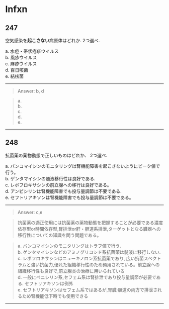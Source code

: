 <!--
Filename: 	Infxn.md
Project: 	/Users/shume/Developer/physician/GeneralPractitioner/QB
Author: 	shumez <https://github.com/shumez>
Created: 	2019-04-22 21:06:0
Modified: 	2019-08-20 16:29:13
-----
Copyright (c) 2019 shumez
-->

# Infxn

## 247

空気感染を**起こさない**病原体はどれか. 2つ選べ.

a. 水痘・帯状疱疹ウイルス  
b. 風疹ウイルス  
c. 麻疹ウイルス  
d. 百日咳菌  
e. 結核菌  

-------------------------------------------------------------

> Answer: b, d

> a.   
> b.   
> c.   
> d.   
> e.  

-------------------------------------------------------------


## 248

抗菌薬の薬物動態で正しいものはどれか、 2つ選べ.

a. バンコマイシンのモニタリングは腎機能障害を起こさないようにピーク値で行う。  
b. ゲンタマイシンの髄液移行性は良好である.  
c. レボフロキサシンの前立腺への移行は良好である。  
d. アンピシリンは腎機能障害でも投与量調節は不要である.  
e. セフトリアキソンは腎機能障害でも投与量調節は不要である。

-------------------------------------------------------------

> Answer: c,e

> 抗菌薬の適正使用には抗菌薬の薬物動態を把握することが必要である濃度依存型or時間依存型,腎排泄or肝・胆道系排泄,ターゲットとなる臓器への移行性についての知識を問う問題である。

> a. バンコマイシンのモニタリングはトラフ値で行う.  
> b. ゲンタマイシンなどのアミノグリコシド系抗菌薬は髄液に移行しない.  
> c. レボフロキサシンはニューキノロン系抗菌薬であり, 広い抗菌スペクトラムと強い抗菌力,優れた組織移行性のため頻用されている。前立腺への組織移行性も良好で,前立腺炎の治療に用いられている  
> d. 一般にペニシリン系,セフェム系は腎排泄であり投与量調節が必要である. セフトリアキソンは例外  
> e. セフトリアキソンはセフェム系ではあるが,腎臓·胆道の両方で排泄されるため腎機能低下時でも使用できる 

-------------------------------------------------------------

## 

<!--
## 

?

a.   
b.   
c.   
d.   
e.  

-------------------------------------------------------------

> Answer: 

> a.   
> b.   
> c.   
> d.   
> e.  

-------------------------------------------------------------
-->


##

<!-- <style type="text/css">
	img{width: 50%; float: right;}
</style> -->